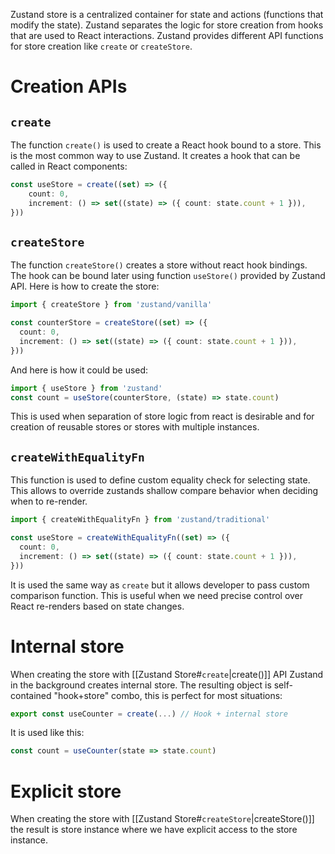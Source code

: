 Zustand store is a centralized container for state and actions (functions that modify the state). Zustand separates the logic for store creation from hooks that are used to React interactions. Zustand provides different API functions for store creation like `create` or `createStore`.

# Creation APIs
## `create`
The function `create()` is used to create a React hook bound to a store. This is the most common way to use Zustand. It creates a hook that can be called in React components:
```ts
const useStore = create((set) => ({
	count: 0,
	increment: () => set((state) => ({ count: state.count + 1 })),
}))
```
## `createStore`
The function `createStore()` creates a store without react hook bindings. The hook can be bound later using function `useStore()`  provided by Zustand API.
Here is how to create the store:
```ts
import { createStore } from 'zustand/vanilla'

const counterStore = createStore((set) => ({
  count: 0,
  increment: () => set((state) => ({ count: state.count + 1 })),
}))
```
And here is how it could be used:
```ts
import { useStore } from 'zustand'
const count = useStore(counterStore, (state) => state.count)
```
This is used when separation of store logic from react is desirable and for creation of reusable stores or stores with multiple instances.
## `createWithEqualityFn`
This function is used to define custom equality check for selecting state. This allows to override zustands shallow compare behavior when deciding when to re-render.
```ts
import { createWithEqualityFn } from 'zustand/traditional'

const useStore = createWithEqualityFn((set) => ({
  count: 0,
  increment: () => set((state) => ({ count: state.count + 1 })),
}))
```
It is used the same way as `create` but it allows developer to pass custom comparison function. This is useful when we need precise control over React re-renders based on state changes.

# Internal store
When creating the store with [[Zustand Store#`create`|create()]] API Zustand in the background creates internal store. The resulting object is self-contained "hook+store" combo, this is perfect for most situations:
```ts
export const useCounter = create(...) // Hook + internal store
```
It is used like this:
```ts
const count = useCounter(state => state.count)
```
# Explicit store
When creating the store with [[Zustand Store#`createStore`|createStore()]] the result is store instance where we have explicit access to the store instance.